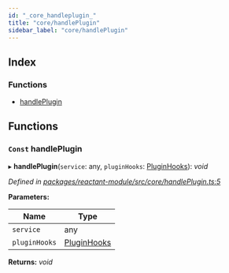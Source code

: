 ```yaml
---
id: "_core_handleplugin_"
title: "core/handlePlugin"
sidebar_label: "core/handlePlugin"
---
```


## Index

### Functions

* [handlePlugin](_core_handleplugin_.md#const-handleplugin)

## Functions

### `Const` handlePlugin

▸ **handlePlugin**(`service`: any, `pluginHooks`: [PluginHooks](_interfaces_.md#pluginhooks)): *void*

*Defined in [packages/reactant-module/src/core/handlePlugin.ts:5](https://github.com/unadlib/reactant/blob/950d72fe/packages/reactant-module/src/core/handlePlugin.ts#L5)*

**Parameters:**

Name | Type |
------ | ------ |
`service` | any |
`pluginHooks` | [PluginHooks](_interfaces_.md#pluginhooks) |

**Returns:** *void*
